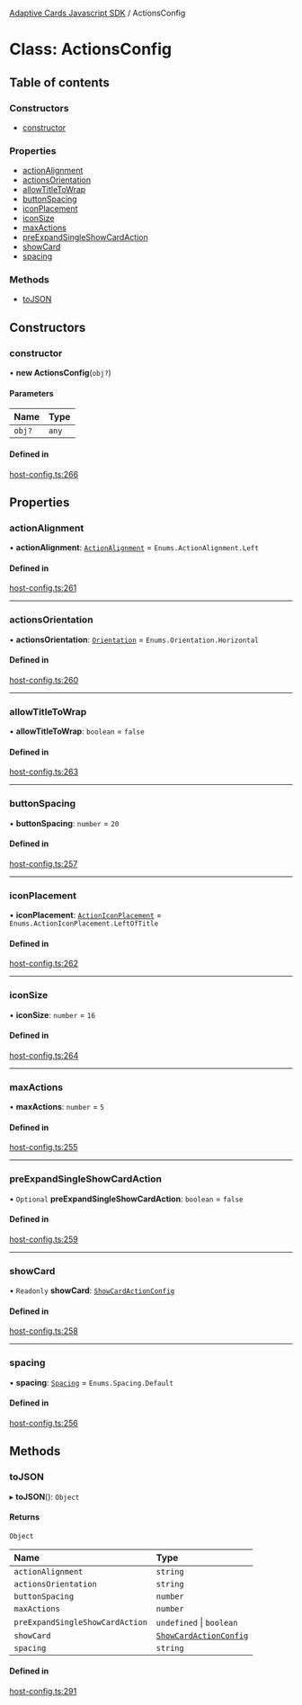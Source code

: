 [Adaptive Cards Javascript SDK](../README.md) / ActionsConfig

# Class: ActionsConfig

## Table of contents

### Constructors

- [constructor](ActionsConfig.md#constructor)

### Properties

- [actionAlignment](ActionsConfig.md#actionalignment)
- [actionsOrientation](ActionsConfig.md#actionsorientation)
- [allowTitleToWrap](ActionsConfig.md#allowtitletowrap)
- [buttonSpacing](ActionsConfig.md#buttonspacing)
- [iconPlacement](ActionsConfig.md#iconplacement)
- [iconSize](ActionsConfig.md#iconsize)
- [maxActions](ActionsConfig.md#maxactions)
- [preExpandSingleShowCardAction](ActionsConfig.md#preexpandsingleshowcardaction)
- [showCard](ActionsConfig.md#showcard)
- [spacing](ActionsConfig.md#spacing)

### Methods

- [toJSON](ActionsConfig.md#tojson)

## Constructors

### constructor

• **new ActionsConfig**(`obj?`)

#### Parameters

| Name | Type |
| :------ | :------ |
| `obj?` | `any` |

#### Defined in

[host-config.ts:266](https://github.com/asseco-see/AdaptiveCards/blob/1f0afdc45/source/nodejs/adaptivecards/src/host-config.ts#L266)

## Properties

### actionAlignment

• **actionAlignment**: [`ActionAlignment`](../enums/ActionAlignment.md) = `Enums.ActionAlignment.Left`

#### Defined in

[host-config.ts:261](https://github.com/asseco-see/AdaptiveCards/blob/1f0afdc45/source/nodejs/adaptivecards/src/host-config.ts#L261)

___

### actionsOrientation

• **actionsOrientation**: [`Orientation`](../enums/Orientation.md) = `Enums.Orientation.Horizontal`

#### Defined in

[host-config.ts:260](https://github.com/asseco-see/AdaptiveCards/blob/1f0afdc45/source/nodejs/adaptivecards/src/host-config.ts#L260)

___

### allowTitleToWrap

• **allowTitleToWrap**: `boolean` = `false`

#### Defined in

[host-config.ts:263](https://github.com/asseco-see/AdaptiveCards/blob/1f0afdc45/source/nodejs/adaptivecards/src/host-config.ts#L263)

___

### buttonSpacing

• **buttonSpacing**: `number` = `20`

#### Defined in

[host-config.ts:257](https://github.com/asseco-see/AdaptiveCards/blob/1f0afdc45/source/nodejs/adaptivecards/src/host-config.ts#L257)

___

### iconPlacement

• **iconPlacement**: [`ActionIconPlacement`](../enums/ActionIconPlacement.md) = `Enums.ActionIconPlacement.LeftOfTitle`

#### Defined in

[host-config.ts:262](https://github.com/asseco-see/AdaptiveCards/blob/1f0afdc45/source/nodejs/adaptivecards/src/host-config.ts#L262)

___

### iconSize

• **iconSize**: `number` = `16`

#### Defined in

[host-config.ts:264](https://github.com/asseco-see/AdaptiveCards/blob/1f0afdc45/source/nodejs/adaptivecards/src/host-config.ts#L264)

___

### maxActions

• **maxActions**: `number` = `5`

#### Defined in

[host-config.ts:255](https://github.com/asseco-see/AdaptiveCards/blob/1f0afdc45/source/nodejs/adaptivecards/src/host-config.ts#L255)

___

### preExpandSingleShowCardAction

• `Optional` **preExpandSingleShowCardAction**: `boolean` = `false`

#### Defined in

[host-config.ts:259](https://github.com/asseco-see/AdaptiveCards/blob/1f0afdc45/source/nodejs/adaptivecards/src/host-config.ts#L259)

___

### showCard

• `Readonly` **showCard**: [`ShowCardActionConfig`](ShowCardActionConfig.md)

#### Defined in

[host-config.ts:258](https://github.com/asseco-see/AdaptiveCards/blob/1f0afdc45/source/nodejs/adaptivecards/src/host-config.ts#L258)

___

### spacing

• **spacing**: [`Spacing`](../enums/Spacing.md) = `Enums.Spacing.Default`

#### Defined in

[host-config.ts:256](https://github.com/asseco-see/AdaptiveCards/blob/1f0afdc45/source/nodejs/adaptivecards/src/host-config.ts#L256)

## Methods

### toJSON

▸ **toJSON**(): `Object`

#### Returns

`Object`

| Name | Type |
| :------ | :------ |
| `actionAlignment` | `string` |
| `actionsOrientation` | `string` |
| `buttonSpacing` | `number` |
| `maxActions` | `number` |
| `preExpandSingleShowCardAction` | `undefined` \| `boolean` |
| `showCard` | [`ShowCardActionConfig`](ShowCardActionConfig.md) |
| `spacing` | `string` |

#### Defined in

[host-config.ts:291](https://github.com/asseco-see/AdaptiveCards/blob/1f0afdc45/source/nodejs/adaptivecards/src/host-config.ts#L291)
